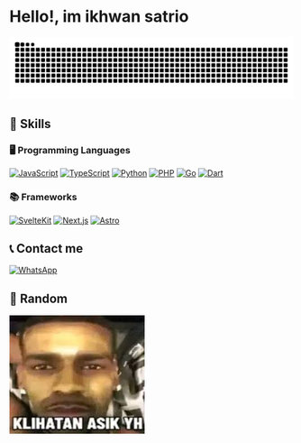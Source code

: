 # Hello!, im ikhwan satrio

![snake gif](https://github.com/wanto-production/wanto-production/blob/output/snake.svg)

## 🚀 Skills

### 🖥️ Programming Languages

[![JavaScript](https://img.shields.io/badge/JavaScript-F7DF1E?style=for-the-badge&logo=javascript&logoColor=black)](https://developer.mozilla.org/en-US/docs/Web/JavaScript)
[![TypeScript](https://img.shields.io/badge/TypeScript-3178C6?style=for-the-badge&logo=typescript&logoColor=white)](https://www.typescriptlang.org/docs/)
[![Python](https://img.shields.io/badge/Python-3776AB?style=for-the-badge&logo=python&logoColor=white)](https://docs.python.org/3/)
[![PHP](https://img.shields.io/badge/PHP-777BB4?style=for-the-badge&logo=php&logoColor=white)](https://www.php.net/docs.php)
[![Go](https://img.shields.io/badge/Go-00ADD8?style=for-the-badge&logo=go&logoColor=white)](https://go.dev/doc/)
[![Dart](https://img.shields.io/badge/Dart-0175C2?style=for-the-badge&logo=dart&logoColor=white)](https://dart.dev/guides)

### 📚 Frameworks

[![SvelteKit](https://img.shields.io/badge/SvelteKit-FF3E00?style=for-the-badge&logo=svelte&logoColor=white)](https://kit.svelte.dev/docs)
[![Next.js](https://img.shields.io/badge/Next.js-000000?style=for-the-badge&logo=nextdotjs&logoColor=white)](https://nextjs.org/docs)
[![Astro](https://img.shields.io/badge/Astro-FF5D01?style=for-the-badge&logo=astro&logoColor=white)](https://docs.astro.build/)

## 📞 Contact me

[![WhatsApp](https://img.shields.io/badge/WhatsApp-25D366?style=for-the-badge&logo=whatsapp&logoColor=white)](https://wa.me/6285211584038)

## 🗿 Random

![meme](./assets/keliatan_asik.jpg)

